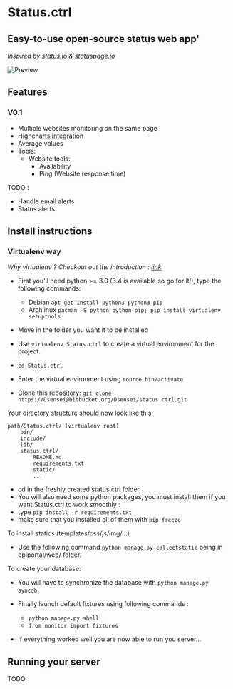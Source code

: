# Status.ctrl

## Easy-to-use open-source status web app'

*Inspired by status.io & statuspage.io*

![Preview](https://bytebucket.org/Dsensei/status.ctrl/raw/3ed59e942347116c1d2251d02ad5c118617ab734/static/img/preview.png)

## Features

### V0.1

+ Multiple websites monitoring on the same page
+ Highcharts integration
+ Average values
+ Tools:
	+ Website tools:
		+ Availability
		+ Ping (Website response time)

TODO :

+ Handle email alerts
+ Status alerts

## Install instructions

### Virtualenv way

*Why virtualenv ? Checkout out the introduction : [link](http://www.virtualenv.org/en/latest/virtualenv.html)*

+ First you'll need python >= 3.0 (3.4 is available so go for it!), type the following commands:
	+ Debian `apt-get install python3 python3-pip`
	+ Archlinux `pacman -S python python-pip; pip install virtualenv setuptools`

+ Move in the folder you want it to be installed
+ Use `virtualenv Status.ctrl` to create a virtual environment for the project.
+ `cd Status.ctrl`
+ Enter the virtual environment using `source bin/activate`
+ Clone this repository: `git clone https://Dsensei@bitbucket.org/Dsensei/status.ctrl.git`

Your directory structure should now look like this:

```
path/Status.ctrl/ (virtualenv root)
    bin/
    include/
    lib/
    status.ctrl/
        README.md
        requirements.txt
        static/
        ...
```

+ cd in the freshly created status.ctrl folder
+ You will also need some python packages, you must install them if you want Status.ctrl to work smoothly :
+ type `pip install -r requirements.txt`
+ make sure that you installed all of them with `pip freeze`

To install statics (templates/css/js/img/...)

+ Use the following command `python manage.py collectstatic` being in epiportal/web/ folder.

To create your database:

+ You will have to synchronize the database with `python manage.py syncdb`.

+ Finally launch default fixtures using following commands :
    + `python manage.py shell`
    + `from monitor import fixtures`
+ If everything worked well you are now able to run you server... 

## Running your server

TODO